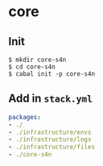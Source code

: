 # core

## Init
```shell
$ mkdir core-s4n
$ cd core-s4n
$ cabal init -p core-s4n
```

## Add in `stack.yml`
```yaml
packages:
- ./
- ./infrastructure/envs
- ./infrastructure/logs
- ./infrastructure/files
- ./core-s4n
```